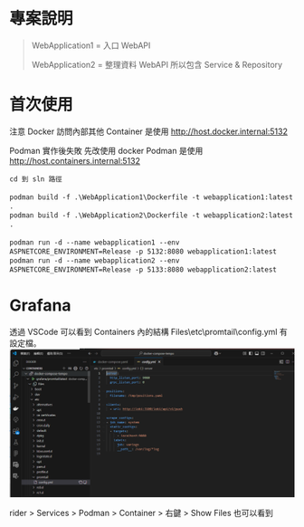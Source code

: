 # 專案說明

> WebApplication1 = 入口 WebAPI
>
> WebApplication2 = 整理資料 WebAPI 所以包含 Service & Repository



# 首次使用

注意 Docker 訪問內部其他 Container 是使用
http://host.docker.internal:5132


Podman 實作後失敗 先改使用 docker
Podman 是使用
http://host.containers.internal:5132
```
cd 到 sln 路徑

podman build -f .\WebApplication1\Dockerfile -t webapplication1:latest .
podman build -f .\WebApplication2\Dockerfile -t webapplication2:latest .

podman run -d --name webapplication1 --env ASPNETCORE_ENVIRONMENT=Release -p 5132:8080 webapplication1:latest 
podman run -d --name webapplication2 --env ASPNETCORE_ENVIRONMENT=Release -p 5133:8080 webapplication2:latest 
```

# Grafana

透過 VSCode 可以看到  Containers 內的結構 Files\etc\promtail\config.yml 有設定檔。
![image-20241218173401408](Images\docker.png)

rider > Services > Podman > Container > 右鍵 > Show Files 也可以看到




